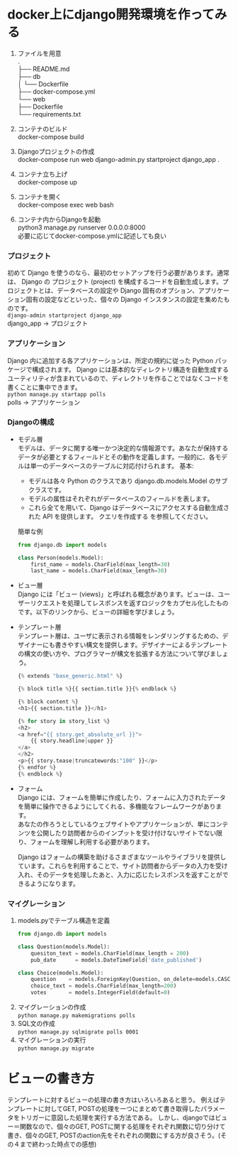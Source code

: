 # docker上にdjango開発環境を作ってみる

1. ファイルを用意  
    .  
    ├── README.md  
    ├── db    
    │   └── Dockerfile  
    ├── docker-compose.yml  
    └── web  
        ├── Dockerfile  
        └── requirements.txt  

2. コンテナのビルド  
    docker-compose build

3. Djangoプロジェクトの作成  
    docker-compose run web django-admin.py startproject django_app .

4. コンテナ立ち上げ  
    docker-compose up

5. コンテナを開く  
    docker-compose exec web bash

6. コンテナ内からDjangoを起動  
    python3 manage.py runserver 0.0.0.0:8000  
    必要に応じてdocker-compose.ymlに記述しても良い    

### プロジェクト
初めて Django を使うのなら、最初のセットアップを行う必要があります。通常は、 Django の プロジェクト (project) を構成するコードを自動生成します。プロジェクトとは、データベースの設定や Django 固有のオプション、アプリケーション固有の設定などといった、個々の Django インスタンスの設定を集めたものです。  
`django-admin startproject django_app`  
django_app -> プロジェクト  

###  アプリケーション
Django 内に追加する各アプリケーションは、所定の規約に従った Python パッケージで構成されます。 Django には基本的なディレクトリ構造を自動生成するユーティリティが含まれているので、ディレクトリを作ることではなくコードを書くことに集中できます。   
`python manage.py startapp polls`  
polls      -> アプリケーション  


### Djangoの構成

- モデル層  
    モデルは、データに関する唯一かつ決定的な情報源です。あなたが保持するデータが必要とするフィールドとその動作を定義します。一般的に、各モデルは単一のデータベースのテーブルに対応付けられます。 
    基本:  

    - モデルは各々 Python のクラスであり django.db.models.Model のサブクラスです。  
    - モデルの属性はそれぞれがデータベースのフィールドを表します。  
    - これら全てを用いて、Django はデータベースにアクセスする自動生成された API を提供します。 クエリを作成する を参照してください。  

    簡単な例  
    ```python   
    from django.db import models

    class Person(models.Model):
        first_name = models.CharField(max_length=30)
        last_name = models.CharField(max_length=30)
    ```

- ビュー層  
    Django には「ビュー (views)」と呼ばれる概念があります。ビューは、ユーザーリクエストを処理してレスポンスを返すロジックをカプセル化したものです。以下のリンクから、ビューの詳細を学びましょう。  

- テンプレート層  
    テンプレート層は、ユーザに表示される情報をレンダリングするための、デザイナーにも書きやすい構文を提供します。デザイナーによるテンプレートの構文の使い方や、プログラマーが構文を拡張する方法について学びましょう。  

    ```python
    {% extends "base_generic.html" %}

    {% block title %}{{ section.title }}{% endblock %}

    {% block content %}
    <h1>{{ section.title }}</h1>

    {% for story in story_list %}
    <h2>
    <a href="{{ story.get_absolute_url }}">
        {{ story.headline|upper }}
    </a>
    </h2>
    <p>{{ story.tease|truncatewords:"100" }}</p>
    {% endfor %}
    {% endblock %}
    ```

- フォーム  
    Django には、フォームを簡単に作成したり、フォームに入力されたデータを簡単に操作できるようにしてくれる、多機能なフレームワークがあります。  
    あなたの作ろうとしているウェブサイトやアプリケーションが、単にコンテンツを公開したり訪問者からのインプットを受け付けないサイトでない限り、フォームを理解し利用する必要があります。  

    Django はフォームの構築を助けるさまざまなツールやライブラリを提供しています。これらを利用することで、サイト訪問者からデータの入力を受け入れ、そのデータを処理したあと、入力に応じたレスポンスを返すことができるようになります。  


### マイグレーション
1. models.pyでテーブル構造を定義  
    ```python
    from django.db import models

    class Question(models.Model):
        quesiton_text = models.CharField(max_length = 200)
        pub_date      = models.DateTimeField('date_published')

    class Choice(models.Model):
        question    = models.ForeignKey(Question, on_delete=models.CASCADE)
        choice_text = models.CharField(max_length=200)
        votes       = models.IntegerField(default=0)
    ```
2. マイグレーションの作成  
    `python manage.py makemigrations polls`  
3. SQL文の作成  
    `python manage.py sqlmigrate polls 0001`  
4. マイグレーションの実行  
    `python manage.py migrate`  

# ビューの書き方
テンプレートに対するビューの処理の書き方はいろいろあると思う。
例えばテンプレートに対してGET, POSTの処理を一つにまとめて書き取得したパラメータをトリガーに意図した処理を実行する方法である。
しかし、djangoではビュー＝関数なので、個々のGET, POSTに関する処理をそれぞれ関数に切り分けて書き、個々のGET, POSTのaction先をそれぞれの関数にする方が良さそう。(その４まで終わった時点での感想)